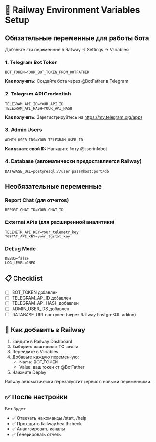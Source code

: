 # 🚀 Railway Environment Variables Setup

## Обязательные переменные для работы бота

Добавьте эти переменные в Railway → Settings → Variables:

### 1. Telegram Bot Token
```
BOT_TOKEN=YOUR_BOT_TOKEN_FROM_BOTFATHER
```
**Как получить:** Создайте бота через @BotFather в Telegram

### 2. Telegram API Credentials  
```
TELEGRAM_API_ID=YOUR_API_ID
TELEGRAM_API_HASH=YOUR_API_HASH
```
**Как получить:** Зарегистрируйтесь на https://my.telegram.org/apps

### 3. Admin Users
```
ADMIN_USER_IDS=YOUR_TELEGRAM_USER_ID
```
**Как узнать свой ID:** Напишите боту @userinfobot

### 4. Database (автоматически предоставляется Railway)
```
DATABASE_URL=postgresql://user:pass@host:port/db
```

## Необязательные переменные

### Report Chat (для отчетов)
```
REPORT_CHAT_ID=YOUR_CHAT_ID
```

### External APIs (для расширенной аналитики)
```
TELEMETR_API_KEY=your_telemetr_key
TGSTAT_API_KEY=your_tgstat_key
```

### Debug Mode
```
DEBUG=false
LOG_LEVEL=INFO
```

## 📋 Checklist

- [ ] BOT_TOKEN добавлен
- [ ] TELEGRAM_API_ID добавлен  
- [ ] TELEGRAM_API_HASH добавлен
- [ ] ADMIN_USER_IDS добавлен
- [ ] DATABASE_URL настроен (через Railway PostgreSQL addon)

## 🔧 Как добавить в Railway

1. Зайдите в Railway Dashboard
2. Выберите ваш проект TG-analiz
3. Перейдите в Variables
4. Добавьте каждую переменную:
   - Name: BOT_TOKEN
   - Value: ваш токен от @BotFather
5. Нажмите Deploy

Railway автоматически перезапустит сервис с новыми переменными.

## ✅ После настройки

Бот будет:
- ✅ Отвечать на команды /start, /help
- ✅ Проходить Railway healthcheck  
- ✅ Анализировать каналы
- ✅ Генерировать отчеты
